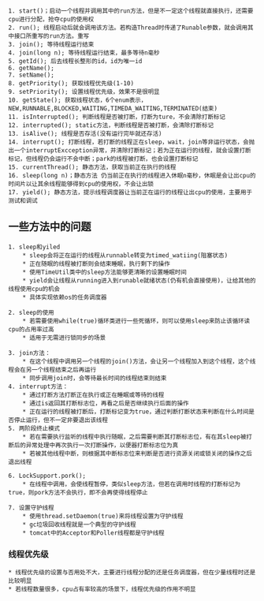 ### 
	1. start()；启动一个线程并调用其中的run方法，但是不一定这个线程就直接执行，还需要cpu进行分配，抢夺cpu的使用权
	2. run(); 线程启动后就会调用该方法。若构造Thread时传递了Runable参数，就会调用其中接口所重写的run方法。重写
	3. join(); 等待线程运行结束
	4. join(long n); 等待线程运行结束，最多等待n毫秒
	5. getId(); 后去线程长整形的id，id为唯一id
	6. getName();
	7. setName();
	8. getPriority(); 获取线程优先级(1-10)
	9. setPriority(); 设置线程优先级，效果不是很明显
	10. getState(); 获取线程状态，6个enum表示，NEW,RUNNABLE,BLOCKED,WAITING,TIMEDA_WAITING,TERMINATED(结束)
	11. isInterrupted(); 判断线程是否被打断，打断为ture，不会清除打断标记
	12. interrupted(); static方法，判断线程是否被打断，会清除打断标记
	13. isAlive(); 线程是否存活(没有运行完毕就还存活)
	14. interrupt(); 打断线程，若打断的线程正在sleep，wait，join等非运行状态，会抛出一个interruptExcception异常，并清除打断标记；若为正在运行的线程，就会设置打断标记，但线程仍会运行不会中断；park的线程被打断，也会设置打断标记
	15. currentThread(); 静态方法，获取当前正在执行的线程
	16. sleep(long n)；静态方法 仍当前正在执行的线程进入休眠n毫秒，休眠是会让出cpu的时间片以让其余线程能够得到cpu的使用权，不会让出锁
	17. yield(); 静态方法，提示线程调度器让当前正在运行的线程让出cpu的使用，主要用于测试和调试 
	

## 一些方法中的问题
	1. sleep和yiled
		* sleep会将正在运行的线程从runnable转变为timed_watiing(阻塞状态)
		* 正在随眠的线程被打断则会结束睡眠，执行剩下的操作
		* 使用TimeUtil类中的sleep方法能够更清晰的设置睡眠时间
		* yield会让线程从running进入到runable就绪状态(仍有机会直接使用)，让给其他的线程使用cpu的机会
		* 具体实现依赖os的任务调度器
	
	2. sleep的使用
		* 若需要使用while(true)循环类进行一些死循环，则可以使用sleep来防止该循环读cpu的占用率过高
		* 适用于无需进行锁同步的场景
	
	3. join方法：
		* 在这个线程中调用另一个线程的join()方法，会让另一个线程加入到这个线程，这个线程会在另一个线程结束之后再运行
		* 同步调用join时，会等待最长时间的线程结束则结束
	4. interrupt方法：
		* 通过打断方法打断正在执行或正在睡眠或等待的线程
		* 通过is返回其打断标志位，再看之后是否继续执行后面的操作
		* 正在运行的线程被打断后，打断标记变为true，通过判断打断状态来判断在什么时间是否停止运行，但不一定非要退出该线程
	5. 两阶段终止模式
		* 若在需要执行监听的线程中执行随眠，之后需要判断其打断标志位，有在其sleep被打断后的异常处理中再次执行一次打断操作，以便器打断标志位为真
		* 若被其他线程中断，则根据其中断标志位来判断是否进行资源关闭或锁关闭的操作之后退出线程
	
	6. LockSupport.pork();
		* 在线程中调用，会使线程暂停，类似sleep方法，但若在调用时线程的打断标记为true，则pork方法不会执行，即不会再使得线程停止
		
	7. 设置守护线程
		* 使用thread.setDaemon(true)来将线程设置为守护线程
		* gc垃圾回收线程就是一个典型的守护线程
		* tomcat中的Acceptor和Poller线程都是守护线程
		
### 线程优先级
	
	* 线程优先级的设置与否用处不大，主要进行线程分配的还是任务调度器，但在少量线程时还是比较明显
	* 若线程数量很多，cpu占有率较高的场景下，线程优先级的作用不明显